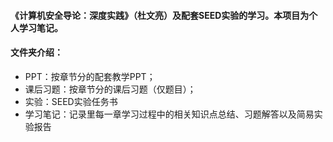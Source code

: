 #### 《计算机安全导论：深度实践》（杜文亮）及配套SEED实验的学习。本项目为个人学习笔记。

#### 文件夹介绍：

- PPT：按章节分的配套教学PPT；
- 课后习题：按章节分的课后习题（仅题目）；
- 实验：SEED实验任务书
- 学习笔记：记录里每一章学习过程中的相关知识点总结、习题解答以及简易实验报告